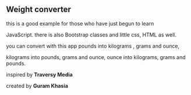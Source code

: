 ## Weight converter

this is a good example for those who have just begun to learn 

JavaScript. there is also Bootstrap classes and little css, HTML as well.

you can convert with this app pounds into kilograms , grams and ounce, 

kilograms into pounds, grams and ounce, ounce into kilograms, grams and pounds.

inspired by **Traversy Media**

created by **Guram Khasia**
